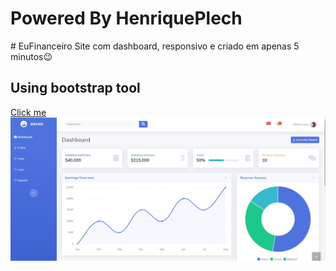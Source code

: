 <h1>Powered By HenriquePlech</h1>
<p># EuFinanceiro Site com dashboard, responsivo e criado em apenas 5 minutos😉</p>
<h2>Using bootstrap tool</h2>
<a href="https://eu-financeiro.vercel.app/">Click me</a>
<img src="assets\img\Screenshot 2023-04-04 193735.jpg">
